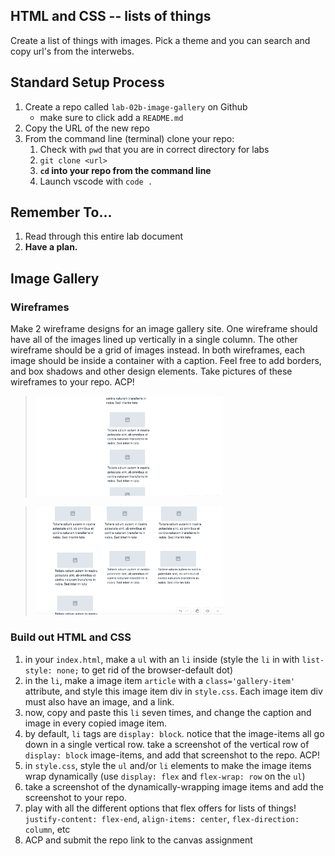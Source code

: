 ## HTML and CSS -- lists of things

Create a list of things with images. Pick a theme and you can search and copy url's from the interwebs.

## Standard Setup Process

1. Create a repo called `lab-02b-image-gallery` on Github
    - make sure to click add a `README.md`
1. Copy the URL of the new repo
1. From the command line (terminal) clone your repo:
    1. Check with `pwd` that you are in correct directory for labs
    1. `git clone <url>`
    1. **`cd` into your repo from the command line**
    1. Launch vscode with `code .`

## Remember To...

1. Read through this entire lab document
1. **Have a plan.** 

## Image Gallery

### **Wireframes**

Make 2 wireframe designs for an image gallery site. One wireframe should have all of the images lined up vertically in a single column. The other wireframe should be a grid of images instead. In both wireframes, each image should be inside a container with a caption. Feel free to add borders, and box shadows and other design elements. Take pictures of these wireframes to your repo. ACP!

  > <img src="./list.png" width="300px">

  > <img src="./grid.png" width="300px">

### Build out HTML and CSS

1) in your `index.html`, make a `ul` with an `li` inside (style the `li` in with `list-style: none;` to get rid of the browser-default dot)
1) in the `li`, make a image item `article` with a `class='gallery-item'` attribute, and style this image item div in `style.css`. Each image item div must also have an image, and a link.
1) now, copy and paste this `li` seven times, and change the caption and image in every copied image item.
1) by default, `li` tags are `display: block`. notice that the image-items all go down in a  single vertical row. take a screenshot of the vertical  row of `display: block` image-items, and add that screenshot to the repo. ACP!
1) in `style.css`, style the `ul` and/or `li` elements to make the image items wrap dynamically (use `display: flex` and `flex-wrap: row` on the `ul`)
1) take a screenshot of the dynamically-wrapping image items and add the screenshot to your repo.
1) play with all the different options that flex offers for lists of things! `justify-content: flex-end`, `align-items: center`, `flex-direction: column`, etc
1) ACP and submit the repo link to the canvas assignment

